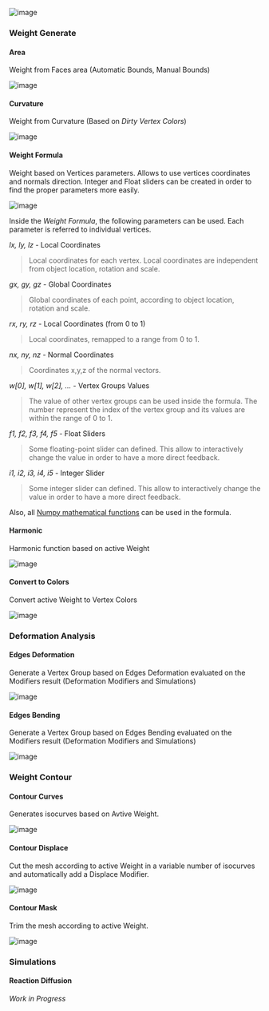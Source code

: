 ![image](http://alessandrozomparelli.com/tissue/Tissue%20Tools%20-%20Weight%20Paint.jpg)

### Weight Generate

#### Area
Weight from Faces area (Automatic Bounds, Manual Bounds)

![image](http://alessandrozomparelli.com/tissue/Weight%20-%20Area.jpg)

#### Curvature
Weight from Curvature (Based on *Dirty Vertex Colors*)

![image](http://alessandrozomparelli.com/tissue/Weight%20-%20Curvature.jpg)

#### Weight Formula
Weight based on Vertices parameters.
Allows to use vertices coordinates and normals direction. Integer and Float sliders can be created in order to find the proper parameters more easily.

![image](http://alessandrozomparelli.com/tissue/Weight%20-%20Formula.jpg)

Inside the _Weight Formula_, the following parameters can be used. Each parameter is referred to individual vertices.

_lx, ly, lz_ - Local Coordinates

> Local coordinates for each vertex. Local coordinates are independent from object location, rotation and scale.

_gx, gy, gz_ - Global Coordinates

> Global coordinates of each point, according to object location, rotation and scale. 

_rx, ry, rz_ - Local Coordinates (from 0 to 1)

> Local coordinates, remapped to a range from 0 to 1.

_nx, ny, nz_ - Normal Coordinates

> Coordinates x,y,z of the normal vectors.

_w[0], w[1], w[2], ..._ - Vertex Groups Values

> The value of other vertex groups can be used inside the formula. The number represent the index of the vertex group and its values are within the range of 0 to 1. 

_f1, f2, f3, f4, f5_ - Float Sliders

> Some floating-point slider can defined. This allow to interactively change the value in order to have a more direct feedback.

_i1, i2, i3, i4, i5_ - Integer Slider

> Some integer slider can defined. This allow to interactively change the value in order to have a more direct feedback.

Also, all [Numpy mathematical functions](https://docs.scipy.org/doc/numpy-1.13.0/reference/routines.math.html) can be used in the formula.

#### Harmonic
Harmonic function based on active Weight

![image](http://alessandrozomparelli.com/tissue/Weight%20-%20Harmonic.jpg)

#### Convert to Colors
Convert active Weight to Vertex Colors

![image](http://alessandrozomparelli.com/tissue/Weight%20-%20Colors.jpg)

### Deformation Analysis

#### Edges Deformation
Generate a Vertex Group based on Edges Deformation evaluated on the Modifiers result (Deformation Modifiers and Simulations)

![image](http://alessandrozomparelli.com/tissue/Weight%20-%20Edges%20Deformation.jpg)

#### Edges Bending
Generate a Vertex Group based on Edges Bending evaluated on the Modifiers result (Deformation Modifiers and Simulations)

![image](http://alessandrozomparelli.com/tissue/Weight%20-%20Edges%20Bending.jpg)

### Weight Contour

#### Contour Curves
Generates isocurves based on Avtive Weight.

![image](http://alessandrozomparelli.com/tissue/Contour%20-%20Curves.jpg)

#### Contour Displace
Cut the mesh according to active Weight in a variable number of isocurves and automatically add a Displace Modifier.

![image](http://alessandrozomparelli.com/tissue/Contour%20-%20Displace.jpg)

#### Contour Mask
Trim the mesh according to active Weight. 

![image](http://alessandrozomparelli.com/tissue/Contour%20-%20Mask.jpg)

### Simulations

#### Reaction Diffusion
*Work in Progress* 